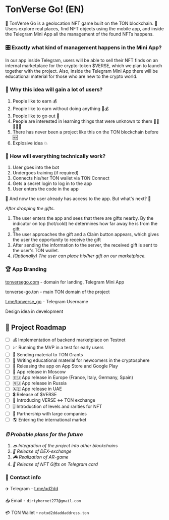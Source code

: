 # TonVerse Go! (EN)

👏 TonVerse Go is a geolocation NFT game built on the TON blockchain. 📍Users explore real places, find NFT objects using the mobile app, and inside the Telegram Mini App all the management of the found NFTs happens. 

### 🎛️ Exactly what kind of management happens in the Mini App?

In our app inside Telegram, users will be able to sell their NFT finds on an internal marketplace for the crypto-token $VERSE, which we plan to launch together with the project. Also, inside the Telegram Mini App there will be educational material for those who are new to the crypto world.

### 👾 Why this idea will gain a lot of users?

1. People like to earn 💰
2. People like to earn without doing anything 🛌💰
3. People like to go out 🚶
4. People are interested in learning things that were unknown to them 🤷‍♂️🤷‍♀️🤷
5. There has never been a project like this on the TON blockchain before 🆕
6. Explosive idea 💥

### 📢 How will everything technically work?

1. User goes into the bot
2. Undergoes training (if required)
3. Connects his/her TON wallet via TON Connect
4. Gets a secret login to log in to the app
5. User enters the code in the app

🎉 And now the user already has access to the app. But what's next? 🧐

*After dropping the gifts.*

1. The user enters the app and sees that there are gifts nearby. By the indicator on top (hot/cold) he determines how far away he is from the gift
2. The user approaches the gift and a Claim button appears, which gives the user the opportunity to receive the gift
3. After sending the information to the server, the received gift is sent to the user's TON wallet.
4. *(Optionally) The user can place his/her gift on our marketplace.*

### 🏆 App Branding

[tonversego.com](http://tonversego.com) - domain for landing, Telegram Mini App

tonverse-go.ton - main TON domain of the project

[t.me/tonverse_go](http://t.me/tonverse_go) - Telegram Username

Design idea in development

## 📍 Project Roadmap

- [ ]  💰 Implementation of backend marketplace on Testnet
- [ ]  📈 Running the MVP in a test for early users
- [ ]  📢 Sending material to TON Grants
- [ ]  📒 Writing educational material for newcomers in the cryptosphere
- [ ]  📲 Releasing the app on App Store and Google Play
- [ ]  📍 App release in Moscow
- [ ]  🇪🇺 App release in Europe (France, Italy, Germany, Spain)
- [ ]  🇷🇺 App release in Russia
- [ ]  🇦🇪 App release in UAE
- [ ]  💲 Release of $VERSE
- [ ]  💱 Introducing VERSE ↔ TON exchange
- [ ]  🎚️ Introduction of levels and rarities for NFT
- [ ]  💼 Partnership with large companies
- [ ]  🌎 Entering the international market

### *⏰ Probable plans for the future*

1. *🔜 Integration of the project into other blockchains*
2. *💱 Release of DEX-exchange*
3. *🎮 Realization of AR-game*
4. *🎁 Release of NFT Gifts on Telegram card*

### 👥 Contact info

✈️ Telegram - [t.me/xd2dd](http://t.me/xd2dd) 

📥 Email - `dirtyhornet277@gmail.com`

💳 TON Wallet - `notxd2ddaddaddress.ton`
